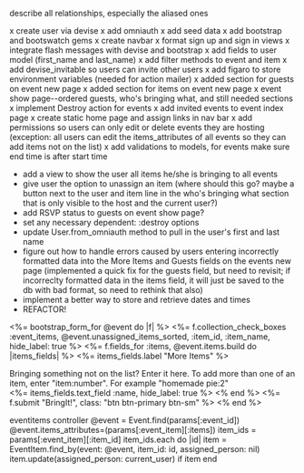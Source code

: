 describe all relationships, especially the aliased ones

x create user via devise
x add omniauth
x add seed data
x add bootstrap and bootswatch gems
x create navbar
x format sign up and sign in views
x integrate flash messages with devise and bootstrap
x add fields to user model (first_name and last_name)
x add filter methods to event and item
x add devise_invitable so users can invite other users
x add figaro to store environment variables (needed for action mailer)
x added section for guests on event new page
x added section for items on event new page
x event show page--ordered guests, who's bringing what, and still needed sections
x implement Destroy action for events
x add invited events to event index page
x create static home page and assign links in nav bar
x add permissions so users can only edit or delete events they are hosting (exception: all users can edit the items_attributes of all events so they can add items not on the list)
x add validations to models, for events make sure end time is after start time

* add a view to show the user all items he/she is bringing to all events
* give user the option to unassign an item (where should this go? maybe a button next to the user and item line in the who's bringing what section that is only visible to the host and the current user?)
* add RSVP status to guests on event show page?
* set any necessary dependent: :destroy options
* update User.from_omniauth method to pull in the user's first and last name
* figure out how to handle errors caused by users entering incorrectly formatted data into the More Items and Guests fields on the events new page (implemented a quick fix for the guests field, but need to revisit; if incorreclty formatted data in the items field, it will just be saved to the db with bad format, so need to rethink that also)
* implement a better way to store and retrieve dates and times
* REFACTOR!

<%= bootstrap_form_for @event do |f| %>
  <%= f.collection_check_boxes :event_items, @event.unassigned_items_sorted, :item_id, :item_name, hide_label: true %>
  <%= f.fields_for :items, @event.items.build do |items_fields| %>
      <%= items_fields.label "More Items" %>
      <div class="help-block">Bringing something not on the list? Enter it here. To add more than one of an item, enter "item:number". For example "homemade pie:2"</div>
      <%= items_fields.text_field :name, hide_label: true %>
    <% end %>
  <%= f.submit "BringIt!", class: "btn btn-primary btn-sm" %>
<% end %>

eventitems controller
@event = Event.find(params[:event_id])
    @event.items_attributes=(params[:event_item][:items])
    item_ids = params[:event_item][:item_id]
    item_ids.each do |id|
      item = EventItem.find_by(event: @event, item_id: id, assigned_person: nil)
      item.update(assigned_person: current_user) if item
    end